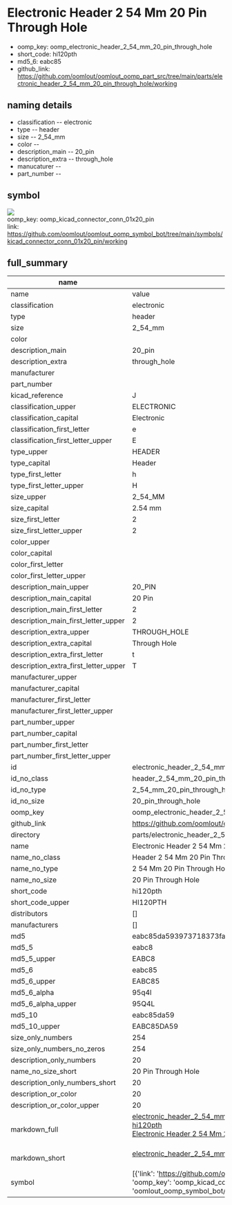 # Electronic Header 2 54 Mm 20 Pin Through Hole

  
* oomp_key: oomp_electronic_header_2_54_mm_20_pin_through_hole 
* short_code: hi120pth
* md5_6: eabc85  
* github_link: https://github.com/oomlout/oomlout_oomp_part_src/tree/main/parts/electronic_header_2_54_mm_20_pin_through_hole/working  
## naming details
* classification -- electronic
* type -- header
* size -- 2_54_mm
* color -- 
* description_main -- 20_pin
* description_extra -- through_hole
* manucaturer -- 
* part_number -- 



## symbol

![](symbol/{index}}/working/working_600.png)  
oomp_key: oomp_kicad_connector_conn_01x20_pin  
link: https://github.com/oomlout/oomlout_oomp_symbol_bot/tree/main/symbols/kicad_connector_conn_01x20_pin/working  


## full_summary
| name | value | 
| --- | --- | 
| name | value | 
| classification | electronic | 
| type | header | 
| size | 2_54_mm | 
| color |  | 
| description_main | 20_pin | 
| description_extra | through_hole | 
| manufacturer |  | 
| part_number |  | 
| kicad_reference | J | 
| classification_upper | ELECTRONIC | 
| classification_capital | Electronic | 
| classification_first_letter | e | 
| classification_first_letter_upper | E | 
| type_upper | HEADER | 
| type_capital | Header | 
| type_first_letter | h | 
| type_first_letter_upper | H | 
| size_upper | 2_54_MM | 
| size_capital | 2.54 mm | 
| size_first_letter | 2 | 
| size_first_letter_upper | 2 | 
| color_upper |  | 
| color_capital |  | 
| color_first_letter |  | 
| color_first_letter_upper |  | 
| description_main_upper | 20_PIN | 
| description_main_capital | 20 Pin | 
| description_main_first_letter | 2 | 
| description_main_first_letter_upper | 2 | 
| description_extra_upper | THROUGH_HOLE | 
| description_extra_capital | Through Hole | 
| description_extra_first_letter | t | 
| description_extra_first_letter_upper | T | 
| manufacturer_upper |  | 
| manufacturer_capital |  | 
| manufacturer_first_letter |  | 
| manufacturer_first_letter_upper |  | 
| part_number_upper |  | 
| part_number_capital |  | 
| part_number_first_letter |  | 
| part_number_first_letter_upper |  | 
| id | electronic_header_2_54_mm_20_pin_through_hole | 
| id_no_class | header_2_54_mm_20_pin_through_hole | 
| id_no_type | 2_54_mm_20_pin_through_hole | 
| id_no_size | 20_pin_through_hole | 
| oomp_key | oomp_electronic_header_2_54_mm_20_pin_through_hole | 
| github_link | https://github.com/oomlout/oomlout_oomp_part_src/tree/main/parts/electronic_header_2_54_mm_20_pin_through_hole/working | 
| directory | parts/electronic_header_2_54_mm_20_pin_through_hole | 
| name | Electronic Header 2 54 Mm 20 Pin Through Hole | 
| name_no_class | Header 2 54 Mm 20 Pin Through Hole | 
| name_no_type | 2 54 Mm 20 Pin Through Hole | 
| name_no_size | 20 Pin Through Hole | 
| short_code | hi120pth | 
| short_code_upper | HI120PTH | 
| distributors | [] | 
| manufacturers | [] | 
| md5 | eabc85da593973718373fa6a77df01b4 | 
| md5_5 | eabc8 | 
| md5_5_upper | EABC8 | 
| md5_6 | eabc85 | 
| md5_6_upper | EABC85 | 
| md5_6_alpha | 95q4l | 
| md5_6_alpha_upper | 95Q4L | 
| md5_10 | eabc85da59 | 
| md5_10_upper | EABC85DA59 | 
| size_only_numbers | 254 | 
| size_only_numbers_no_zeros | 254 | 
| description_only_numbers | 20 | 
| name_no_size_short | 20 Pin Through Hole | 
| description_only_numbers_short | 20 | 
| description_or_color | 20 | 
| description_or_color_upper | 20 | 
| markdown_full | [electronic_header_2_54_mm_20_pin_through_hole](https://github.com/oomlout/oomlout_oomp_part_src/tree/main/parts/electronic_header_2_54_mm_20_pin_through_hole/working)<br>[hi120pth](https://github.com/oomlout/oomlout_oomp_part_src/tree/main/parts/electronic_header_2_54_mm_20_pin_through_hole/working)<br>[Electronic Header 2 54 Mm 20 Pin Through Hole](https://github.com/oomlout/oomlout_oomp_part_src/tree/main/parts/electronic_header_2_54_mm_20_pin_through_hole/working)<br><br> | 
| markdown_short | [electronic_header_2_54_mm_20_pin_through_hole](https://github.com/oomlout/oomlout_oomp_part_src/tree/main/parts/electronic_header_2_54_mm_20_pin_through_hole/working)<br><br> | 
| symbol | [{'link': 'https://github.com/oomlout/oomlout_oomp_symbol_bot/tree/main/symbols/kicad_connector_conn_01x20_pin', 'oomp_key': 'oomp_kicad_connector_conn_01x20_pin', 'directory': 'oomlout_oomp_symbol_bot/symbols/kicad_connector_conn_01x20_pin//working/working.kicad_sym', 'index': 0}] | 

